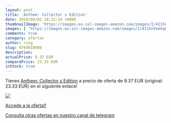```yaml
---
layout: post
title: 'Anthem: Collector s Edition'
date: 2019/09/02 18:22:14 +0000
thumbnailImage: 'https://images-eu.ssl-images-amazon.com/images/I/411SnVemVqL._SL200_.jpg'
images: [ 'https://images-eu.ssl-images-amazon.com/images/I/411SnVemVqL._SL200_.jpg' ]
comments: true
category: ofertas
author: ring
slug: 0744018986
description:
actualPrice: 9.37 EUR
comparePrice: 23.33 EUR
inStock: true
---
```


Tienes [Anthem: Collector s Edition](https://www.amazon.com/dp/0744018986/?tag=redken08-20) a precio de oferta de 9.37 EUR (original: 23.33 EUR) en el siguiente enlace!

[![](https://images-eu.ssl-images-amazon.com/images/I/411SnVemVqL._SL200_.jpg)](https://www.amazon.com/dp/0744018986/?tag=redken08-20)

[Accede a la oferta!!](https://www.amazon.com/dp/0744018986/?tag=redken08-20)

[Consulta otras ofertas en nuestro canal de telegram](https://t.me/s/ofertas25)
